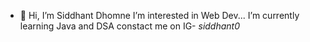 - 👋 Hi, I’m Siddhant Dhomne
 I’m interested in Web Dev...
 I’m currently learning Java and DSA
 constact me on IG- _siddhant0_


<!---
Sidd606/Sidd606 is a ✨ special ✨ repository because its `README.md` (this file) appears on your GitHub profile.
You can click the Preview link to take a look at your changes.
--->
